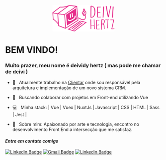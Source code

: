 <p align="center">
  <img text-align="center" width="200px" src="https://github.com/dhertzb/deivihertz/blob/main/assets/images/logo.svg">
</p>

# BEM VINDO! 

### Muito prazer, meu nome é deividy hertz ( mas pode me chamar de deivi )
-   :office: &nbsp; Atualmente trabalho na [Clientar](https://github.com/clientarcrm) onde sou responsável pela arquitetura e implementação de um novo sistema CRM.

- :purple_heart: &nbsp; Buscando colaborar com projetos em Front-end utilizando Vue

- :computer: &nbsp; Minha stack:  | Vue | Vuex | NuxtJs | Javascript | CSS | HTML | Sass | Jest |

- 💬  &nbsp; Sobre mim: Apaixonado por arte e tecnologia, encontro no desenvolvimento Front End a intersecção que me satisfaz.

#### *Entre em contato comigo*<br/>
 [![Linkedin Badge](https://img.shields.io/badge/-DeiviHertz-blue?style=flat&logo=Linkedin&logoColor=white&link=https://www.linkedin.com/in/dhertzb/)](https://www.linkedin.com/in/dhertzb/)
[![Gmail Badge](https://img.shields.io/badge/-dhertzb@gmail.com-c14438?style=flat&logo=Gmail&logoColor=white&link=mailto:dhertzb@gmail.com)](mailto:dhertzb@gmail.com)
 [![Linkedin Badge](https://img.shields.io/badge/-DeiviHertz-0057ff?style=flat&logo=Behance&logoColor=white&link=https://www.behance.net/deivihertz)](https://www.behance.net/deivihertz)

<!--
**dhertzb/dhertzb** is a ✨ _special_ ✨ repository because its `README.md` (this file) appears on your GitHub profile.

Here are some ideas to get you started:

- 🔭 I’m currently working on ...
- 🌱 I’m currently learning ...
- 👯 I’m looking to collaborate on ...
- 🤔 I’m looking for help with ...
- 💬 Ask me about ...
- 📫 How to reach me: ...
- 😄 Pronouns: ...
- ⚡ Fun fact: ...
-->
